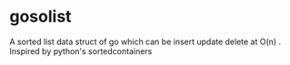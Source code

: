 # gosolist
A sorted list data struct of go which can be insert update delete at O(n) . Inspired by python's sortedcontainers

